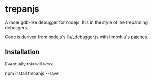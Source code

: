 trepanjs
========

A more gdb-like debugger for nodejs. It is in the style of the trepanning
debuggers.

Code is derived from nodejs's lib/_debugger.js with timoshiu's patches.

## Installation

Eventually this will work...

   npm install trepanjs --save
